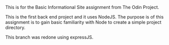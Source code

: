 This is for the Basic Informational Site assignment from The Odin Project.

This is the first back end project and it uses NodeJS.  The purpose is of this assignment is to gain basic familiarity with Node to create a simple project directory.

This branch was redone using expressJS.